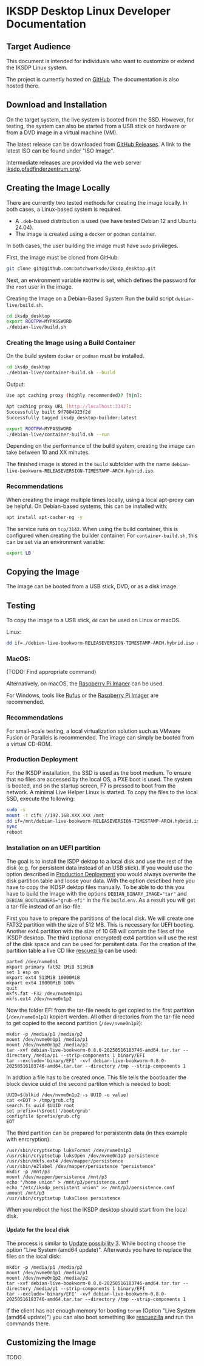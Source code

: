 # IKSDP Desktop Linux Developer Documentation  

## Target Audience  

This document is intended for individuals who want to customize or extend the IKSDP Linux system.

The project is currently hosted on [GitHub](https://github.com/batchworksde/iksdp_desktop). The documentation is also hosted there.

## Download and Installation  

On the target system, the live system is booted from the SSD. However, for testing, the system can also be started from a USB stick on hardware or from a DVD image in a virtual machine (VM).

The latest release can be downloaded from [GitHub Releases](https://github.com/batchworksde/iksdp_desktop/releases). A link to the latest ISO can be found under "ISO Image".

Intermediate releases are provided via the web server [iksdp.pfadfinderzentrum.org/](http://iksdp.pfadfinderzentrum.org).  

## Creating the Image Locally

There are currently two tested methods for creating the image locally. In both cases, a Linux-based system is required.

- A `.deb`-based distribution is used (we have tested Debian 12 and Ubuntu 24.04).  
- The image is created using a `docker` or `podman` container.

In both cases, the user building the image must have `sudo` privileges.  

First, the image must be cloned from GitHub:

```bash
git clone git@github.com:batchworksde/iksdp_desktop.git
```

Next, an environment variable `ROOTPW` is set, which defines the password for the `root` user in the image.

Creating the Image on a Debian-Based System
Run the build script `debian-live/build.sh`.

```bash
cd iksdp_desktop
export ROOTPW=MYPASSWORD
./debian-live/build.sh
``` 

### Creating the Image using a Build Container

On the build system `docker` or `podman` must be installed.

```bash
cd iksdp_desktop
./debian-live/container-build.sh --build
``` 

Output:
```bash
Use apt caching proxy (highly recommended)? [Y|n]: 

Apt caching proxy URL [http://localhost:3142]: 
Successfully built 9f7804923f2d
Successfully tagged iksdp_desktop-builder:latest
```

```bash
export ROOTPW=MYPASSWORD
./debian-live/container-build.sh --run
``` 

Depending on the performance of the build system, creating the image can take between 10 and XX minutes.

The finished image is stored in the `build` subfolder with the name `debian-live-bookworm-RELEASEVERSION-TIMESTAMP-ARCH.hybrid.iso`.

### Recommendations
When creating the image multiple times locally, using a local apt-proxy can be helpful. On Debian-based systems, this can be installed with:

```bash
apt install apt-cacher-ng -y
```

The service runs on `tcp/3142`. When using the build container, this is configured when creating the builder container. For `container-build.sh`, this can be set via an environment variable:

```bash
export LB
```

## Copying the Image
The image can be booted from a USB stick, DVD, or as a disk image.

## Testing
To copy the image to a USB stick, `dd` can be used on Linux or macOS.

Linux:
```bash
dd if=./debian-live-bookworm-RELEASEVERSION-TIMESTAMP-ARCH.hybrid.iso of=/dev/sdX bs=1M status=progress
```

### MacOS:
(TODO: Find appropriate command)

Alternatively, on macOS, the [Raspberry Pi Imager](https://www.raspberrypi.com/software/) can be used.

For Windows, tools like [Rufus](https://rufus.ie)  or the [Raspberry Pi Imager](https://www.raspberrypi.com/software/) are recommended.

### Recommendations

For small-scale testing, a local virtualization solution such as VMware Fusion or Parallels is recommended. The image can simply be booted from a virtual CD-ROM.

### Production Deployment

For the IKSDP installation, the SSD is used as the boot medium. To ensure that no files are accessed by the local OS, a PXE boot is used.
The system is booted, and on the startup screen, F7 is pressed to boot from the network. A minimal Live Helper Linux is started. To copy the files to the local SSD, execute the following:

```bash
sudo -s
mount -t cifs //192.168.XXX.XXX /mnt
dd if=/mnt/debian-live-bookworm-RELEASEVERSION-TIMESTAMP-ARCH.hybrid.iso of=/dev/nvme0n1 bs=1M status=progress
sync
reboot
```

### Installation on an UEFI partition

The goal is to install the ISDP dektop to a local disk and use the rest of the disk (e.g. for persistent data instead of an USB stick). If you would use the option described in [Production Deployment](#production-deployment) you would always overwrite the disk partition table and loose your data. With the option desctibed here you have to copy the IKDSP dektop files manually. To be able to do this you have to build the Image with the options `DEBIAN_BINARY_IMAGE="tar"` and `DEBIAN_BOOTLOADERS="grub-efi"` in the file `build.env`. As a result you will get a tar-file instead of an iso-file. 

First you have to prepare the partitions of the local disk. We will create one FAT32 partition with the size of 512 MB. This is necessary for UEFI booting. Another ext4 partition with the size of 10 GB will contain the files of the IKSDP desktop. The third (optional encrypted) ext4 partition will use the rest of the disk space and can be used for persitent data. For the creation of the partition table a live CD like [rescuezilla](https://rescuezilla.com/) can be used:

```
parted /dev/nvme0n1
mkpart primary fat32 1MiB 513MiB 
set 1 esp on
mkpart ext4 513MiB 10000MiB
mkpart ext4 10000MiB 100%
quit
mkfs.fat -F32 /dev/nvme0n1p1
mkfs.ext4 /dev/nvme0n1p2
```

Now the folder EFI from the tar-file needs to get copied to the first partition (`/dev/nvme0n1p1`) kopiert werden. All other directories from the tar-file need to get copied to the second partition (`/dev/nvme0n1p2`):

```
mkdir -p /media/p1 /media/p2
mount /dev/nvme0n1p1 /media/p1
mount /dev/nvme0n1p2 /media/p2
tar -xvf debian-live-bookworm-0.8.0-20250516183746-amd64.tar.tar --directory /media/p1 --strip-components 1 binary/EFI
tar --exclude='binary/EFI' -xvf debian-live-bookworm-0.8.0-20250516183746-amd64.tar.tar --directory /tmp --strip-components 1
```

In addtion a file has to be created once. This file tells the bootloader the block device uuid of the second partiton which is needed to boot:

```
UUID=$(blkid /dev/nvme0n1p2 -s UUID -o value)
cat <<EOT > /tmp/grub.cfg
search.fs_uuid $UUID root
set prefix=(\$root)'/boot/grub'
configfile $prefix/grub.cfg
EOT
```

The third partition can be prepared for persistentn data (in thes example with enrcryption):

```
/usr/sbin/cryptsetup luksFormat /dev/nvme0n1p3
/usr/sbin/cryptsetup luksOpen /dev/nvme0n1p3 persistence
/usr/sbin/mkfs.ext4 /dev/mapper/persistence
/usr/sbin/e2label /dev/mapper/persistence "persistence"
mkdir -p /mnt/p3
mount /dev/mapper/persistence /mnt/p3
echo "/home union" > /mnt/p3/persistence.conf
echo "/etc/iksdp_persistent union" >> /mnt/p3/persistence.conf
umount /mnt/p3
/usr/sbin/cryptsetup luksClose persistence
```

When you reboot the host the IKSDP desktop should start from the local disk.

#### Update for the local disk

The process is similar to [Update possibility 3](../en/poweruser.md#update-possibility-3-use-image-updater). While booting choose the option "Live System (amd64 update)". Afterwards you have to replace the files on the local disk:

```
mkdir -p /media/p1 /media/p2
mount /dev/nvme0n1p1 /media/p1
mount /dev/nvme0n1p2 /media/p2
tar -xvf debian-live-bookworm-0.8.0-20250516183746-amd64.tar.tar --directory /media/p1 --strip-components 1 binary/EFI
tar --exclude='binary/EFI' -xvf debian-live-bookworm-0.8.0-20250516183746-amd64.tar.tar --directory /tmp --strip-components 1
```

If the client has not enough memory for booting `toram` (Option "Live System (amd64 update)") you can also boot something like [rescuezilla](https://rescuezilla.com/) and run the commands there.

## Customizing the Image

TODO